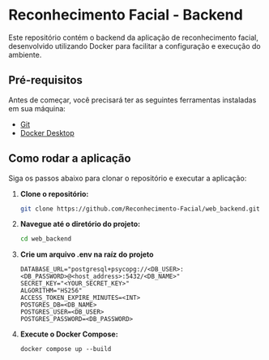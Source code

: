 # Reconhecimento Facial - Backend

Este repositório contém o backend da aplicação de reconhecimento facial, desenvolvido utilizando Docker para facilitar a configuração e execução do ambiente.

## Pré-requisitos

Antes de começar, você precisará ter as seguintes ferramentas instaladas em sua máquina:

- [Git](https://git-scm.com)
- [Docker Desktop](https://www.docker.com/products/docker-desktop)

## Como rodar a aplicação

Siga os passos abaixo para clonar o repositório e executar a aplicação:

1. **Clone o repositório:**

   ```bash
   git clone https://github.com/Reconhecimento-Facial/web_backend.git

2. **Navegue até o diretório do projeto:**

    ```bash
    cd web_backend

3. **Crie um arquivo .env na raíz do projeto**

    ```
    DATABASE_URL="postgresql+psycopg://<DB_USER>:<DB_PASSWORD>@<host_address>:5432/<DB_NAME>"
    SECRET_KEY="<YOUR_SECRET_KEY>"
    ALGORITHM="HS256"
    ACCESS_TOKEN_EXPIRE_MINUTES=<INT>
    POSTGRES_DB=<DB_NAME>
    POSTGRES_USER=<DB_USER>
    POSTGRES_PASSWORD=<DB_PASSWORD>

4. **Execute o Docker Compose:**
    ```
    docker compose up --build